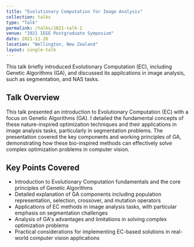 ```yaml
---
title: "Evolutionary Computation for Image Analysis"
collection: talks
type: "Talk"
permalink: /talks/2021-talk-1
venue: "2021 IEEE Postgraduate Symposium"
date: 2021-11-26
location: "Wellington, New Zealand"
layout: single-talk
---
```



This talk briefly introduced Evolutionary Computation (EC), including Genetic Algorithms (GA), and discussed its applications in image analysis, such as segmentation, and NAS tasks.

## Talk Overview
This talk presented an introduction to Evolutionary Computation (EC) with a focus on Genetic Algorithms (GA). I detailed the fundamental concepts of these nature-inspired optimization techniques and their applications in image analysis tasks, particularly in segmentation problems. The presentation covered the key components and working principles of GA, demonstrating how these bio-inspired methods can effectively solve complex optimization problems in computer vision.

## Key Points Covered

- Introduction to Evolutionary Computation fundamentals and the core principles of Genetic Algorithms
- Detailed explanation of GA components including population representation, selection, crossover, and mutation operators
- Applications of EC methods in image analysis tasks, with particular emphasis on segmentation challenges
- Analysis of GA's advantages and limitations in solving complex optimization problems
- Practical considerations for implementing EC-based solutions in real-world computer vision applications
